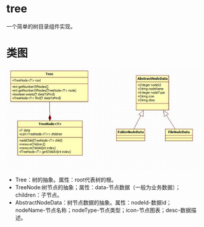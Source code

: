 # tree
一个简单的树目录组件实现。

# 类图
![类图](https://github.com/alanzhang211/blog-image/raw/master/2017/05/%E5%BC%80%E6%BA%90%E9%82%A3%E4%BA%9B%E4%BA%8B/class.JPG)

+ Tree：树的抽象。属性：root代表树的根。
+ TreeNode:树节点的抽象；属性：data-节点数据（一般为业务数据）；children：子节点。
+ AbstractNodeData：树节点数据的抽象。属性：nodeId-数据id；nodeName-节点名称；nodeType-节点类型；icon-节点图表；desc-数据描述。

